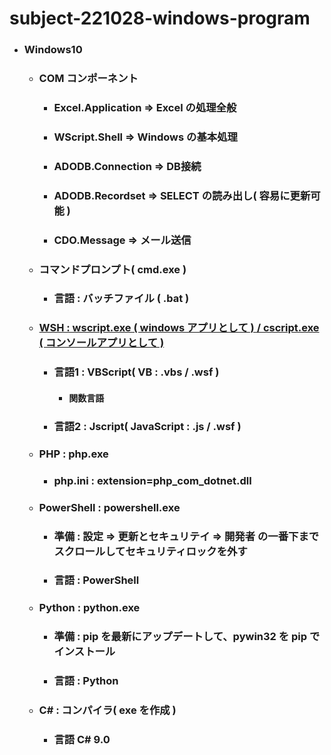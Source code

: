 # subject-221028-windows-program


- ### Windows10
	- ### COM コンポーネント
		- ###	Excel.Application => Excel の処理全般
		- ###	WScript.Shell => Windows の基本処理
		- ###	ADODB.Connection => DB接続
		- ###	ADODB.Recordset  => SELECT の読み出し( 容易に更新可能 )
		- ###	CDO.Message => メール送信
	
  - ###	コマンドプロンプト( cmd.exe )
	  - ### 言語 : バッチファイル ( .bat )
			
  - ### [WSH : wscript.exe ( windows アプリとして ) / cscript.exe ( コンソールアプリとして )](https://ja.wikipedia.org/wiki/Windows_Script_Host)
    - ### 言語1 : VBScript( VB : .vbs / .wsf )
      - #### 関数言語
    - ### 言語2 : Jscript( JavaScript : .js / .wsf )
 
  - ### PHP : php.exe
    - ### php.ini : extension=php_com_dotnet.dll

  - ### PowerShell : powershell.exe
    - ### 準備 : 設定 => 更新とセキュリテイ => 開発者 の一番下までスクロールしてセキュリティロックを外す
    - ### 言語 : PowerShell

  - ### Python : python.exe
    - ### 準備 : pip を最新にアップデートして、pywin32 を pip でインストール
    - ### 言語 : Python

  - ### C# : コンパイラ( exe を作成 )
    - ### 言語 C# 9.0
 

